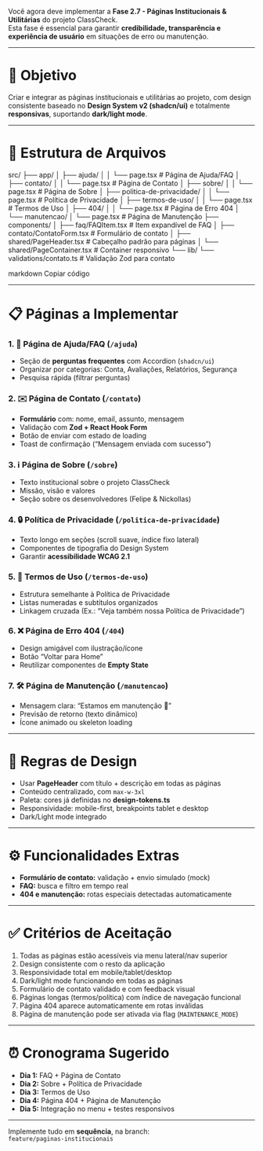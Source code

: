 Você agora deve implementar a **Fase 2.7 - Páginas Institucionais & Utilitárias** do projeto ClassCheck.  
Esta fase é essencial para garantir **credibilidade, transparência e experiência de usuário** em situações de erro ou manutenção.  

---

# 🎯 Objetivo
Criar e integrar as páginas institucionais e utilitárias ao projeto, com design consistente baseado no **Design System v2 (shadcn/ui)** e totalmente **responsivas**, suportando **dark/light mode**.  

---

# 📂 Estrutura de Arquivos

src/
├── app/
│ ├── ajuda/
│ │ └── page.tsx # Página de Ajuda/FAQ
│ ├── contato/
│ │ └── page.tsx # Página de Contato
│ ├── sobre/
│ │ └── page.tsx # Página de Sobre
│ ├── politica-de-privacidade/
│ │ └── page.tsx # Política de Privacidade
│ ├── termos-de-uso/
│ │ └── page.tsx # Termos de Uso
│ ├── 404/
│ │ └── page.tsx # Página de Erro 404
│ └── manutencao/
│ └── page.tsx # Página de Manutenção
├── components/
│ ├── faq/FAQItem.tsx # Item expandível de FAQ
│ ├── contato/ContatoForm.tsx # Formulário de contato
│ ├── shared/PageHeader.tsx # Cabeçalho padrão para páginas
│ └── shared/PageContainer.tsx # Container responsivo
└── lib/
└── validations/contato.ts # Validação Zod para contato

markdown
Copiar código

---

# 📋 Páginas a Implementar

### 1. 📖 Página de Ajuda/FAQ (`/ajuda`)
- Seção de **perguntas frequentes** com Accordion (`shadcn/ui`)
- Organizar por categorias: Conta, Avaliações, Relatórios, Segurança
- Pesquisa rápida (filtrar perguntas)

### 2. ✉️ Página de Contato (`/contato`)
- **Formulário** com: nome, email, assunto, mensagem
- Validação com **Zod + React Hook Form**
- Botão de enviar com estado de loading
- Toast de confirmação (“Mensagem enviada com sucesso”)

### 3. ℹ️ Página de Sobre (`/sobre`)
- Texto institucional sobre o projeto ClassCheck
- Missão, visão e valores
- Seção sobre os desenvolvedores (Felipe & Nickollas)

### 4. 🔒 Política de Privacidade (`/politica-de-privacidade`)
- Texto longo em seções (scroll suave, índice fixo lateral)
- Componentes de tipografia do Design System
- Garantir **acessibilidade WCAG 2.1**

### 5. 📜 Termos de Uso (`/termos-de-uso`)
- Estrutura semelhante à Política de Privacidade
- Listas numeradas e subtítulos organizados
- Linkagem cruzada (Ex.: “Veja também nossa Política de Privacidade”)

### 6. ❌ Página de Erro 404 (`/404`)
- Design amigável com ilustração/ícone
- Botão “Voltar para Home”
- Reutilizar componentes de **Empty State**

### 7. 🛠️ Página de Manutenção (`/manutencao`)
- Mensagem clara: “Estamos em manutenção 🚧”
- Previsão de retorno (texto dinâmico)
- Ícone animado ou skeleton loading

---

# 🎨 Regras de Design
- Usar **PageHeader** com título + descrição em todas as páginas
- Conteúdo centralizado, com `max-w-3xl`
- Paleta: cores já definidas no **design-tokens.ts**
- Responsividade: mobile-first, breakpoints tablet e desktop
- Dark/Light mode integrado

---

# ⚙️ Funcionalidades Extras
- **Formulário de contato:** validação + envio simulado (mock)
- **FAQ:** busca e filtro em tempo real
- **404 e manutenção:** rotas especiais detectadas automaticamente

---

# ✅ Critérios de Aceitação
1. Todas as páginas estão acessíveis via menu lateral/nav superior
2. Design consistente com o resto da aplicação
3. Responsividade total em mobile/tablet/desktop
4. Dark/light mode funcionando em todas as páginas
5. Formulário de contato validado e com feedback visual
6. Páginas longas (termos/política) com índice de navegação funcional
7. Página 404 aparece automaticamente em rotas inválidas
8. Página de manutenção pode ser ativada via flag (`MAINTENANCE_MODE`)

---

# ⏰ Cronograma Sugerido
- **Dia 1:** FAQ + Página de Contato
- **Dia 2:** Sobre + Política de Privacidade
- **Dia 3:** Termos de Uso
- **Dia 4:** Página 404 + Página de Manutenção
- **Dia 5:** Integração no menu + testes responsivos

---

Implemente tudo em **sequência**, na branch:  
`feature/paginas-institucionais`